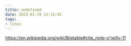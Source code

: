 ```yaml
---
title: undefined
date: 2023-01-19 11:11:41
tags:
- linux
---
```


https://en.wikipedia.org/wiki/Bigtable#cite_note-o'reilly-11

